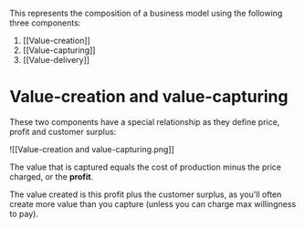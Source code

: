This represents the composition of a business model using the following three components:
1. [[Value-creation]]
2. [[Value-capturing]]
3. [[Value-delivery]]
# Value-creation and value-capturing
These two components have a special relationship as they define price, profit and customer surplus:

![[Value-creation and value-capturing.png]]

The value that is captured equals the cost of production minus the price charged, or the **profit**.

The value created is this profit plus the customer surplus, as you'll often create more value than you capture (unless you can charge max willingness to pay).